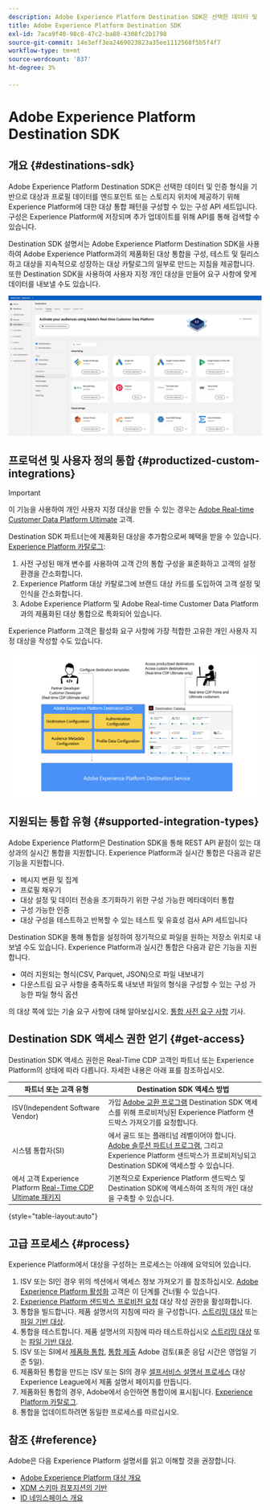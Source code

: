 ```yaml
---
description: Adobe Experience Platform Destination SDK은 선택한 데이터 및 인증 형식을 기반으로 대상 및 프로필 데이터를 엔드포인트 또는 스토리지 위치에 전달하도록 Experience Platform에 대한 대상 통합 패턴을 구성할 수 있는 구성 API 세트입니다. 구성은 Experience Platform에 저장되며 추가 업데이트를 위해 API를 통해 검색할 수 있습니다.
title: Adobe Experience Platform Destination SDK
exl-id: 7aca9f40-98c8-47c2-ba88-4308fc2b1798
source-git-commit: 14e3eff3ea2469023823a35ee1112568f5b5f4f7
workflow-type: tm+mt
source-wordcount: '837'
ht-degree: 3%

---
```


# Adobe Experience Platform Destination SDK

## 개요 {#destinations-sdk}

Adobe Experience Platform Destination SDK은 선택한 데이터 및 인증 형식을 기반으로 대상과 프로필 데이터를 엔드포인트 또는 스토리지 위치에 제공하기 위해 Experience Platform에 대한 대상 통합 패턴을 구성할 수 있는 구성 API 세트입니다. 구성은 Experience Platform에 저장되며 추가 업데이트를 위해 API를 통해 검색할 수 있습니다.

Destination SDK 설명서는 Adobe Experience Platform Destination SDK을 사용하여 Adobe Experience Platform과의 제품화된 대상 통합을 구성, 테스트 및 릴리스하고 대상을 지속적으로 성장하는 대상 카탈로그의 일부로 만드는 지침을 제공합니다. 또한 Destination SDK을 사용하여 사용자 지정 개인 대상을 만들어 요구 사항에 맞게 데이터를 내보낼 수도 있습니다.

![대상 카탈로그를 표시하는 Experience Platform UI의 스크린샷](./assets/destinations-catalog-overview.png)

## 프로덕션 및 사용자 정의 통합 {#productized-custom-integrations}

>[!IMPORTANT]
>
> 이 기능을 사용하여 개인 사용자 지정 대상을 만들 수 있는 경우는 [Adobe Real-time Customer Data Platform Ultimate](https://helpx.adobe.com/legal/product-descriptions/real-time-customer-data-platform.html) 고객.

Destination SDK 파트너는에 제품화된 대상을 추가함으로써 혜택을 받을 수 있습니다. [Experience Platform 카탈로그](/help/destinations/catalog/overview.md):
1. 사전 구성된 매개 변수를 사용하여 고객 간의 통합 구성을 표준화하고 고객의 설정 환경을 간소화합니다.
2. Experience Platform 대상 카탈로그에 브랜드 대상 카드를 도입하여 고객 설정 및 인식을 간소화합니다.
3. Adobe Experience Platform 및 Adobe Real-time Customer Data Platform과의 제품화된 대상 통합으로 특화되어 있습니다.

Experience Platform 고객은 활성화 요구 사항에 가장 적합한 고유한 개인 사용자 지정 대상을 작성할 수도 있습니다.

![대상 개발자가 Destination SDK과 상호 작용하는 방법과 Real-Time CDP 고객이 제품화된 대상 및 개인 대상의 이점을 활용하는 방법을 보여주는 개요 다이어그램입니다.](./assets/destination-sdk-visual.png)

## 지원되는 통합 유형 {#supported-integration-types}

Adobe Experience Platform은 Destination SDK을 통해 REST API 끝점이 있는 대상과의 실시간 통합을 지원합니다. Experience Platform과 실시간 통합은 다음과 같은 기능을 지원합니다.
* 메시지 변환 및 집계
* 프로필 채우기
* 대상 설정 및 데이터 전송을 초기화하기 위한 구성 가능한 메타데이터 통합
* 구성 가능한 인증
* 대상 구성을 테스트하고 반복할 수 있는 테스트 및 유효성 검사 API 세트입니다

Destination SDK을 통해 통합을 설정하여 정기적으로 파일을 원하는 저장소 위치로 내보낼 수도 있습니다. Experience Platform과 실시간 통합은 다음과 같은 기능을 지원합니다.
* 여러 지원되는 형식(CSV, Parquet, JSON)으로 파일 내보내기
* 다운스트림 요구 사항을 충족하도록 내보낸 파일의 형식을 구성할 수 있는 구성 가능한 파일 형식 옵션

의 대상 쪽에 있는 기술 요구 사항에 대해 알아보십시오. [통합 사전 요구 사항](./integration-prerequisites.md) 기사.

## Destination SDK 액세스 권한 얻기 {#get-access}

Destination SDK 액세스 권한은 Real-Time CDP 고객인 파트너 또는 Experience Platform의 상태에 따라 다릅니다. 자세한 내용은 아래 표를 참조하십시오.


| 파트너 또는 고객 유형 | Destination SDK 액세스 방법 |
---------|----------|
| ISV(Independent Software Vendor) | 가입 [Adobe 교환 프로그램](https://partners.adobe.com/exchangeprogram/experiencecloud.html) Destination SDK 액세스를 위해 프로비저닝된 Experience Platform 샌드박스 가져오기를 요청합니다. |
| 시스템 통합자(SI) | 에서 골드 또는 플래티넘 레벨이어야 합니다. [Adobe 솔루션 파트너 프로그램](https://solutionpartners.adobe.com/home.html), 그리고 Experience Platform 샌드박스가 프로비저닝되고 Destination SDK에 액세스할 수 있습니다. |
| 에서 고객 Experience Platform [Real-Time CDP Ultimate 패키지](https://helpx.adobe.com/legal/product-descriptions/real-time-customer-data-platform.html) | 기본적으로 Experience Platform 샌드박스 및 Destination SDK에 액세스하여 조직의 개인 대상을 구축할 수 있습니다. |

{style="table-layout:auto"}

## 고급 프로세스 {#process}

Experience Platform에서 대상을 구성하는 프로세스는 아래에 요약되어 있습니다.

1. ISV 또는 SI인 경우 위의 섹션에서 액세스 정보 가져오기 를 참조하십시오. [Adobe Experience Platform 활성화](https://helpx.adobe.com/legal/product-descriptions/adobe-experience-platform0.html) 고객은 이 단계를 건너뛸 수 있습니다.
2. [Experience Platform 샌드박스 프로비전 요청](https://adobeexchangeec.zendesk.com/hc/en-us/articles/360037457812-Adobe-Experience-Platform-Sandbox-Accounts-Access-Adding-Users-and-Support) 대상 작성 권한을 활성화합니다.
3. 통합을 빌드합니다. 제품 설명서의 지침에 따라 을 구성합니다. [스트리밍 대상](./configure-destination-instructions.md) 또는 [파일 기반 대상](./configure-file-based-destination-instructions.md).
4. 통합을 테스트합니다. 제품 설명서의 지침에 따라 테스트하십시오 [스트리밍 대상](./test-destination.md) 또는 [파일 기반 대상](./file-based-destination-testing-overview.md).
5. ISV 또는 SI에서 [제품화 통합](./overview.md#productized-custom-integrations), [통합 제출](./submit-destination.md) Adobe 검토(표준 응답 시간은 영업일 기준 5일).
6. 제품화된 통합을 만드는 ISV 또는 SI의 경우 [셀프서비스 설명서 프로세스](./docs-framework/documentation-instructions.md) 대상 Experience League에서 제품 설명서 페이지를 만듭니다.
7. 제품화된 통합의 경우, Adobe에서 승인하면 통합이에 표시됩니다. [Experience Platform 카탈로그](/help/destinations/catalog/overview.md).
8. 통합을 업데이트하려면 동일한 프로세스를 따르십시오.

## 참조 {#reference}

Adobe은 다음 Experience Platform 설명서를 읽고 이해할 것을 권장합니다.

* [Adobe Experience Platform 대상 개요](https://experienceleague.adobe.com/docs/experience-platform/destinations/home.html?lang=en)
* [XDM 스키마 컴포지션의 기반](https://experienceleague.adobe.com/docs/experience-platform/xdm/schema/composition.html?lang=ko-KR)
* [ID 네임스페이스 개요](https://experienceleague.adobe.com/docs/experience-platform/identity/namespaces.html?lang=ko)
